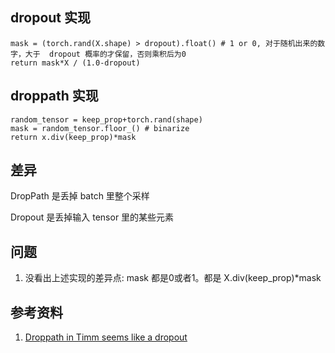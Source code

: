 
## dropout 实现
```
mask = (torch.rand(X.shape) > dropout).float() # 1 or 0, 对于随机出来的数字，大于  dropout 概率的才保留，否则乘积后为0
return mask*X / (1.0-dropout)
```

## droppath 实现
```
random_tensor = keep_prop+torch.rand(shape)
mask = random_tensor.floor_() # binarize
return x.div(keep_prop)*mask
```

## 差异
DropPath 是丢掉 batch 里整个采样

Dropout 是丢掉输入 tensor 里的某些元素
## 问题
1. 没看出上述实现的差异点: mask 都是0或者1。都是 X.div(keep_prop)*mask

##  参考资料
 1. [Droppath in Timm seems like a dropout](https://stackoverflow.com/questions/69175642/droppath-in-timm-seems-like-a-dropout)
